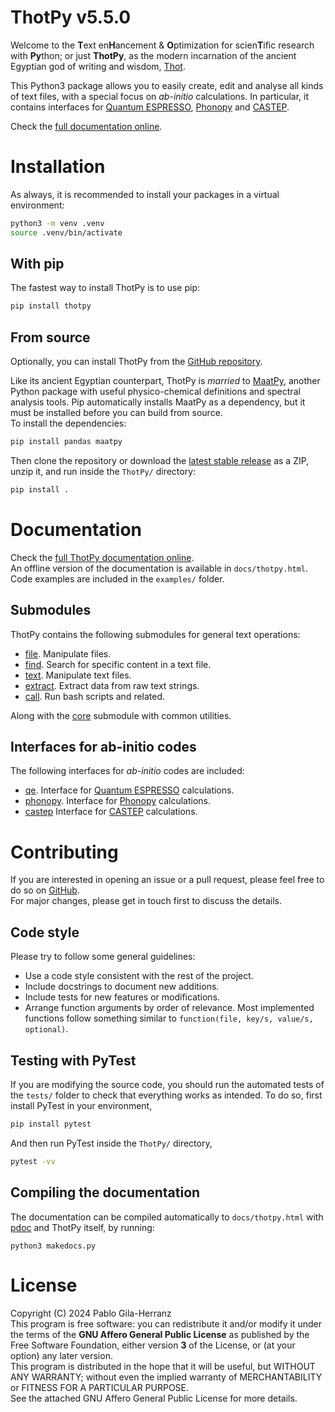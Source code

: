 # ThotPy v5.5.0

Welcome to the **T**ext en**H**ancement & **O**ptimization for scien**T**ific research with **Py**thon; or just **ThotPy**, as the modern incarnation of the ancient Egyptian god of writing and wisdom, [Thot](https://en.wikipedia.org/wiki/Thoth).  

This Python3 package allows you to easily create, edit and analyse all kinds of text files, with a special focus on *ab-initio* calculations. In particular, it contains interfaces for [Quantum ESPRESSO](https://www.quantum-espresso.org/), [Phonopy](https://phonopy.github.io/phonopy/) and [CASTEP](https://castep-docs.github.io/castep-docs/).  

Check the [full documentation online](https://pablogila.github.io/ThotPy/).  


# Installation

As always, it is recommended to install your packages in a virtual environment:  
```bash
python3 -m venv .venv
source .venv/bin/activate
```

## With pip

The fastest way to install ThotPy is to use pip:  
```bash
pip install thotpy
```

## From source

Optionally, you can install ThotPy from the [GitHub repository](https://github.com/pablogila/ThotPy/).  

Like its ancient Egyptian counterpart, ThotPy is *married* to [MaatPy](https://github.com/pablogila/MaatPy), another Python package with useful physico-chemical definitions and spectral analysis tools. Pip automatically installs MaatPy as a dependency, but it must be installed before you can build from source.  
To install the dependencies:  
```bash
pip install pandas maatpy
```

Then clone the repository or download the [latest stable release](https://github.com/pablogila/ThotPy/tags) as a ZIP, unzip it, and run inside the `ThotPy/` directory:  
```bash
pip install .
```


# Documentation

Check the [full ThotPy documentation online](https://pablogila.github.io/ThotPy/).  
An offline version of the documentation is available in `docs/thotpy.html`.  
Code examples are included in the `examples/` folder.  

## Submodules

ThotPy contains the following submodules for general text operations:  
- [file](https://pablogila.github.io/ThotPy/thotpy/file.html). Manipulate files.
- [find](https://pablogila.github.io/ThotPy/thotpy/find.html). Search for specific content in a text file.
- [text](https://pablogila.github.io/ThotPy/thotpy/text.html). Manipulate text files.
- [extract](https://pablogila.github.io/ThotPy/thotpy/extract.html). Extract data from raw text strings.
- [call](https://pablogila.github.io/ThotPy/thotpy/call.html). Run bash scripts and related.

Along with the [core](https://pablogila.github.io/ThotPy/thotpy/core.html) submodule with common utilities.

## Interfaces for ab-initio codes

The following interfaces for *ab-initio* codes are included:
- [qe](https://pablogila.github.io/ThotPy/thotpy/qe.html). Interface for [Quantum ESPRESSO](https://www.quantum-espresso.org/) calculations.
- [phonopy](https://pablogila.github.io/ThotPy/thotpy/phonopy.html). Interface for [Phonopy](https://phonopy.github.io/phonopy/) calculations.
- [castep](https://pablogila.github.io/ThotPy/thotpy/castep.html) Interface for [CASTEP](https://castep-docs.github.io/castep-docs/) calculations.


# Contributing

If you are interested in opening an issue or a pull request, please feel free to do so on [GitHub](https://github.com/pablogila/ThotPy/).  
For major changes, please get in touch first to discuss the details.  

## Code style

Please try to follow some general guidelines:  
- Use a code style consistent with the rest of the project.  
- Include docstrings to document new additions.  
- Include tests for new features or modifications.  
- Arrange function arguments by order of relevance. Most implemented functions follow something similar to `function(file, key/s, value/s, optional)`.  

## Testing with PyTest

If you are modifying the source code, you should run the automated tests of the `tests/` folder to check that everything works as intended.
To do so, first install PyTest in your environment,
```bash
pip install pytest
```

And then run PyTest inside the `ThotPy/` directory,
```bash
pytest -vv
```

## Compiling the documentation

The documentation can be compiled automatically to `docs/thotpy.html` with [pdoc](https://pdoc.dev/) and ThotPy itself, by running:
```shell
python3 makedocs.py
```


# License

Copyright (C) 2024  Pablo Gila-Herranz  
This program is free software: you can redistribute it and/or modify
it under the terms of the **GNU Affero General Public License** as published
by the Free Software Foundation, either version **3** of the License, or
(at your option) any later version.  
This program is distributed in the hope that it will be useful,
but WITHOUT ANY WARRANTY; without even the implied warranty of
MERCHANTABILITY or FITNESS FOR A PARTICULAR PURPOSE.  
See the attached GNU Affero General Public License for more details.  

